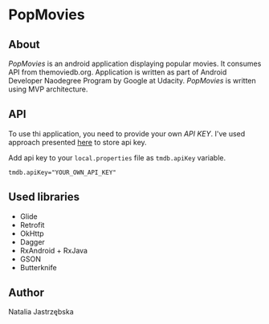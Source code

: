 # PopMovies

## About
*PopMovies* is an android application displaying popular movies. It consumes API from themoviedb.org. Application is written as part of Android Developer Naodegree Program by Google at Udacity. *PopMovies* is written using MVP architecture. 

## API
To use thi application, you need to provide your own *API KEY*. I've used approach presented <a href="https://gist.github.com/ramonaharrison/7a2061bf5ee920dfff53b37ed83520ec">here</a> to store api key. 

Add api key to your `local.properties` file as `tmdb.apiKey` variable. 

`tmdb.apiKey="YOUR_OWN_API_KEY"` 

## Used libraries
* Glide
* Retrofit
* OkHttp
* Dagger
* RxAndroid + RxJava
* GSON
* Butterknife

## Author
Natalia Jastrzębska
